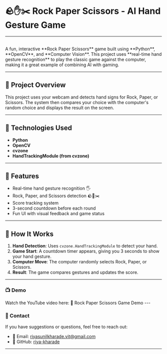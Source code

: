 # 🪨✋✂️ Rock Paper Scissors - AI Hand Gesture Game

<hr><br>
A fun, interactive **Rock Paper Scissors** game built using **Python**, **OpenCV**, and **Computer Vision**. This project uses **real-time hand gesture recognition** to play the classic game against the computer, making it a great example of combining AI with gaming.


---

## 🌿 Project Overview

This project uses your webcam and detects hand signs for Rock, Paper, or Scissors. The system then compares your choice with the computer's random choice and displays the result on the screen.

---

## 🔧 Technologies Used

- **Python**
- **OpenCV**
- **cvzone**
- **HandTrackingModule (from cvzone)**

---

## 🎯 Features

- Real-time hand gesture recognition 🖐️  
- Rock, Paper, and Scissors detection 🪨📄✂️  
- Score tracking system  
- 3-second countdown before each round  
- Fun UI with visual feedback and game status 
---
## 📝 How It Works
1. **Hand Detection**: Uses `cvzone.HandTrackingModule` to detect your hand.
2. **Game Start**: A countdown timer appears, giving you 3 seconds to show your hand gesture.
3. **Computer Move**: The computer randomly selects Rock, Paper, or Scissors.
4. **Result**: The game compares gestures and updates the score.



---

<h3>📺 Demo</h3>
Watch the YouTube video here: 🎥 Rock Paper Scissors Game Demo
---

<h3> 📩 Contact</h3>

If you have suggestions or questions, feel free to reach out:

- 📧 Email: riyasunilkharade.vit@gmail.com  
- 🔗 GitHub: [riya-kharade](https://github.com/riya-kharade)

---
